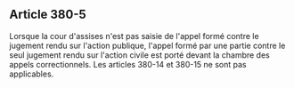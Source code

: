Article 380-5
----
Lorsque la cour d'assises n'est pas saisie de l'appel formé contre le jugement
rendu sur l'action publique, l'appel formé par une partie contre le seul
jugement rendu sur l'action civile est porté devant la chambre des appels
correctionnels. Les articles 380-14 et 380-15 ne sont pas applicables.
